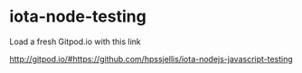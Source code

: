 # iota-node-testing


Load a fresh Gitpod.io with this link

http://gitpod.io/#https://github.com/hpssjellis/iota-nodejs-javascript-testing


